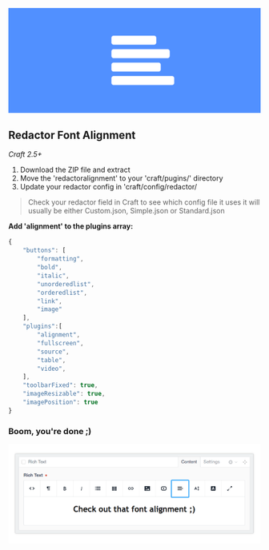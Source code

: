 ![](header.png)

## Redactor Font Alignment
*Craft 2.5+*

1. Download the ZIP file and extract
2. Move the 'redactoralignment' to your 'craft/pugins/' directory
3. Update your redactor config in 'craft/config/redactor/

>  Check your redactor field in Craft to see which config file it uses it will usually be either Custom.json, Simple.json or Standard.json

**Add 'alignment' to the plugins array:**

``` javascript
{
	"buttons": [
		"formatting",
		"bold",
		"italic",
		"unorderedlist",
		"orderedlist",
		"link",
		"image"
	],
	"plugins":[
		"alignment",
		"fullscreen",
		"source",
		"table",
		"video",
	],
	"toolbarFixed": true,
	"imageResizable": true,
	"imagePosition": true
}
```

### Boom, you're done ;)

![](screenshot.png)



